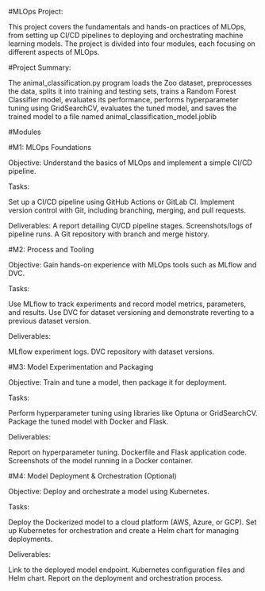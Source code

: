 #MLOps Project:

This project covers the fundamentals and hands-on practices of MLOps, from setting up CI/CD pipelines to deploying and orchestrating machine learning models. The project is divided into four modules, each focusing on different aspects of MLOps.

#Project Summary: 

The animal_classification.py program loads the Zoo dataset, preprocesses the data, splits it into training and testing sets, trains a Random Forest Classifier model, evaluates its performance, performs hyperparameter tuning using GridSearchCV, evaluates the tuned model, and saves the trained model to a file named animal_classification_model.joblib

#Modules

#M1: MLOps Foundations

Objective: Understand the basics of MLOps and implement a simple CI/CD pipeline.

Tasks:

Set up a CI/CD pipeline using GitHub Actions or GitLab CI.
Implement version control with Git, including branching, merging, and pull requests.

Deliverables:
A report detailing CI/CD pipeline stages.
Screenshots/logs of pipeline runs.
A Git repository with branch and merge history.

#M2: Process and Tooling

Objective: Gain hands-on experience with MLOps tools such as MLflow and DVC.

Tasks:

Use MLflow to track experiments and record model metrics, parameters, and results.
Use DVC for dataset versioning and demonstrate reverting to a previous dataset version.

Deliverables:

MLflow experiment logs.
DVC repository with dataset versions.

#M3: Model Experimentation and Packaging

Objective: Train and tune a model, then package it for deployment.

Tasks:

Perform hyperparameter tuning using libraries like Optuna or GridSearchCV.
Package the tuned model with Docker and Flask.

Deliverables:

Report on hyperparameter tuning.
Dockerfile and Flask application code.
Screenshots of the model running in a Docker container.

#M4: Model Deployment & Orchestration (Optional)

Objective: Deploy and orchestrate a model using Kubernetes.

Tasks:

Deploy the Dockerized model to a cloud platform (AWS, Azure, or GCP).
Set up Kubernetes for orchestration and create a Helm chart for managing deployments.

Deliverables:

Link to the deployed model endpoint.
Kubernetes configuration files and Helm chart.
Report on the deployment and orchestration process.
